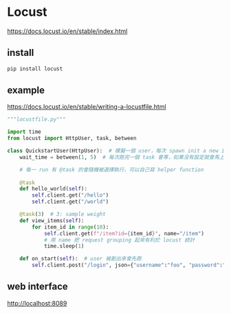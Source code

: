 # Locust

<https://docs.locust.io/en/stable/index.html>

## install

```bash
pip install locust
```

## example

<https://docs.locust.io/en/stable/writing-a-locustfile.html>

```python
"""locustfile.py"""

import time
from locust import HttpUser, task, between

class QuickstartUser(HttpUser):  # 模擬一個 user，每次 spawn init a new instance
    wait_time = between(1, 5)  # 每次跑完一個 task 會等，如果沒有設定就會馬上執行下一run

    # 每一 run 有 @task 的會隨機被選擇執行，可以自己寫 helper function
  
    @task  
    def hello_world(self):
        self.client.get("/hello")
        self.client.get("/world")

    @task(3)  # 3: sample weight
    def view_items(self):
        for item_id in range(10):
            self.client.get(f"/item?id={item_id}", name="/item")  
            # 用 name 把 request grouping 起來有利於 locust 統計
            time.sleep(1)

    def on_start(self):  # user 被創出來會先跑
        self.client.post("/login", json={"username":"foo", "password":"bar"})
```

## web interface

<http://localhost:8089>
